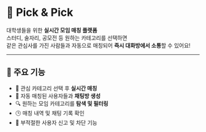 # 📱 Pick & Pick

대학생들을 위한 **실시간 모임 매칭 플랫폼**  
스터디, 술자리, 공모전 등 원하는 카테고리를 선택하면  
같은 관심사를 가진 사람들과 자동으로 매칭되어 **즉시 대화방에서 소통**할 수 있어요!

---

## 🧩 주요 기능

- 🎯 관심 카테고리 선택 후 **실시간 매칭**
- 💬 자동 매칭된 사용자들과 **채팅방 생성**
- 🔍 원하는 모임 카테고리를 **탐색 및 필터링**
- 🕒 매칭 내역 및 채팅 기록 확인
- 🚫 부적절한 사용자 신고 및 차단 기능
